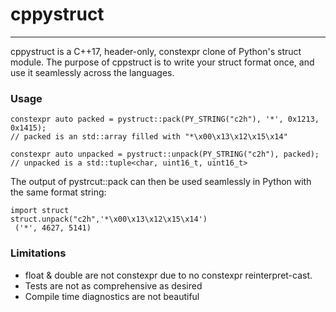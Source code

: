 # cppystruct
------


cppystruct is a C++17, header-only, constexpr clone of Python's struct module. The purpose of cppstruct is to write your struct format once, and use it seamlessly across the languages. 

### Usage

```
constexpr auto packed = pystruct::pack(PY_STRING("c2h"), '*', 0x1213, 0x1415);
// packed is an std::array filled with "*\x00\x13\x12\x15\x14"

constexpr auto unpacked = pystruct::unpack(PY_STRING("c2h"), packed);
// unpacked is a std::tuple<char, uint16_t, uint16_t>
```
The output of pystrcut::pack can then be used seamlessly in Python with the same format string:
```
import struct
struct.unpack("c2h",'*\x00\x13\x12\x15\x14')
 ('*', 4627, 5141)
```


### Limitations
- float & double are not constexpr due to no constexpr reinterpret-cast. 
- Tests are not as comprehensive as desired
- Compile time diagnostics are not beautiful
